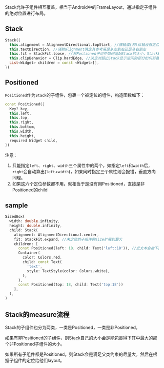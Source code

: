 Stack允许子组件相互覆盖，相当于Android中的FrameLayout，通过指定子组件的绝对位置进行布局。

## Stack

```dart
Stack({
  this.alignment = AlignmentDirectional.topStart, //横轴或(和)纵轴没有定位时的对齐方式
  this.textDirection, //辅助alignment确定其参考系是从左到右还是从右到左
  this.fit = StackFit.loose, //非Postioned子组件如何适配Stack的大小，StackFit.loose表示使用子组件的大小，StackFit.expand表示扩伸到Stack的大小。
  this.clipBehavior = Clip.hardEdge, //决定对超出Stack显示空间的部分如何剪裁
  List<Widget> children = const <Widget>[],
})
```

## Positioned

`Positioned`作为`Stack`的子组件，包裹一个被定位的组件，构造函数如下：

```dart
const Positioned({
  Key? key,
  this.left, 
  this.top,
  this.right,
  this.bottom,
  this.width,
  this.height,
  required Widget child,
})
```

注意：

1. 只能指定`left`、`right`、`width`三个属性中的两个，如指定`left`和`width`后，`right`会自动算出(`left`+`width`)，如果同时指定三个属性则会报错，垂直方向同理。
2. 如果这六个定位参数都不用，就相当于是没有用Positioned，直接是非Positioned的child

## sample

```dart
SizedBox(
  width: double.infinity,
  height: double.infinity,
  child: Stack(
    alignment: AlignmentDirectional.center,
    fit: StackFit.expand, //未定位的子组件的size扩展到最大
    children: [
      const Positioned(left: 18, child: Text('left:18')), //此文本会被下面的红框文本挡住
      Container(
        color: Colors.red,
        child: const Text(
          'text',
          style: TextStyle(color: Colors.white),
        ),
      ),
      const Positioned(top: 18, child: Text('top:18'))
    ],
  ),
)
```

## Stack的measure流程

Stack的子组件也分为两类，一类是Positioned，一类是非Positioned。

如果有非Positioned的子组件，则Stack自己的大小会是能包裹得下其中最大的那个非Positioned子组件的大小。

如果所有子组件都是Positioned，则Stack会是满足父类约束的尽量大，然后在根据子组件的定位给他们layout。